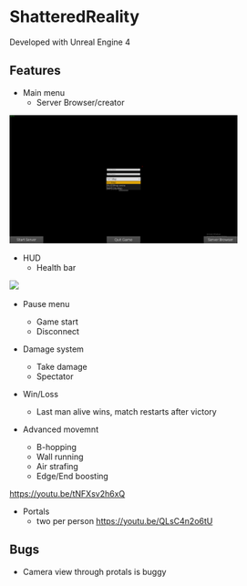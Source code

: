 # ShatteredReality

Developed with Unreal Engine 4

## Features

* Main menu
	* Server Browser/creator

<img src="/images/MapSelect.png" width="400"> 

* HUD
	* Health bar

<img src="/images/HUD.PNG" width="400"> 

* Pause menu
  * Game start
  * Disconnect

* Damage system
	* Take damage
	* Spectator



* Win/Loss
	* Last man alive wins, match restarts after victory

* Advanced movemnt
  * B-hopping
  * Wall running
  * Air strafing
  * Edge/End boosting

https://youtu.be/tNFXsv2h6xQ

* Portals
  * two per person
https://youtu.be/QLsC4n2o6tU

## Bugs
* Camera view through protals is buggy

